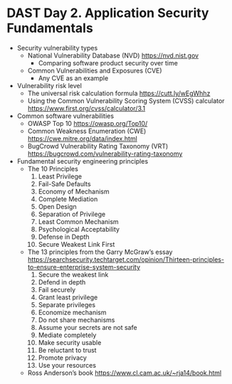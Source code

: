 # DAST Day 2.  Application Security Fundamentals

* Security vulnerability types
    * National Vulnerability Database (NVD) https://nvd.nist.gov 
        * Comparing software product security over time
    * Common Vulnerabilities and Exposures (CVE)
        * Any CVE as an example
* Vulnerability risk level 
    * The universal risk calculation formula https://cutt.ly/wEgWhhz 
    * Using the Common Vulnerability Scoring System (CVSS) calculator https://www.first.org/cvss/calculator/3.1 
* Common software vulnerabilities 
    * OWASP Top 10 https://owasp.org/Top10/ 
    * Common Weakness Enumeration (CWE) https://cwe.mitre.org/data/index.html 
    * BugCrowd Vulnerability Rating Taxonomy (VRT) https://bugcrowd.com/vulnerability-rating-taxonomy 
* Fundamental security engineering principles
    * The 10 Principles
        1. Least Privilege
        2. Fail-Safe Defaults
        3. Economy of Mechanism
        4. Complete Mediation
        5. Open Design
        6. Separation of Privilege
        7. Least Common Mechanism
        8. Psychological Acceptability
        9. Defense in Depth
        10. Secure Weakest Link First
    * The 13 principles from the Garry McGraw’s essay https://searchsecurity.techtarget.com/opinion/Thirteen-principles-to-ensure-enterprise-system-security 
        1. Secure the weakest link
        2. Defend in depth
        3. Fail securely
        4. Grant least privilege
        5. Separate privileges
        6. Economize mechanism
        7. Do not share mechanisms
        8. Assume your secrets are not safe
        9. Mediate completely
        10. Make security usable
        11. Be reluctant to trust 
        12. Promote privacy
        13. Use your resources 
    * Ross Anderson’s book https://www.cl.cam.ac.uk/~rja14/book.html 

